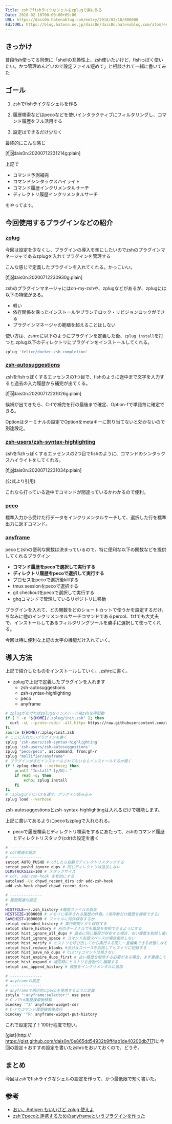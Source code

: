 ```yaml
---
Title: zshでfishライクなシェルをzplugで楽に作る
Date: 2018-02-18T00:00:00+09:00
URL: https://dais0n.hatenablog.com/entry/2018/02/18/000000
EditURL: https://blog.hatena.ne.jp/dais0n/dais0n.hatenablog.com/atom/entry/26006613597527622
---
```


## きっかけ

普段fish使ってる同僚に「shellの互換性上、zsh使いたいけど、fishっぽく使いたい。かつ管理めんどいので設定ファイル短めで」と相談されて一緒に書いてみた

## ゴール

1. zshでfishライクなシェルを作る

1. 履歴検索などはpecoなどを使いインタラクティブにフィルタリングし、コマンド履歴をフル活用する

1. 設定はできるだけ少なく

最終的にこんな感じ

[f:id:dais0n:20200712231214g:plain]

上記で

* コマンド予測補完
* コマンドシンタックスハイライト
* コマンド履歴インクリメンタルサーチ
* ディレクトリ履歴インクリメンタルサーチ

をやってます。

## 今回使用するプラグインなどの紹介

### [zplug](https://github.com/zplug/zplug)

今回は設定を少なくし、プラグインの導入を楽にしたいのでzshのプラグインマネージャであるzplugを入れてプラグインを管理する

こんな感じで定義したプラグインを入れてくれる。かっこいい。

[f:id:dais0n:20200712230930g:plain]

zshのプラグインマネージャにはoh-my-zshや、zplugなどがあるが、zplugには以下の特徴がある。

* 軽い
* 依存関係を保ったインストールやブランチロック・リビジョンロックができる
* プラグインマネージャの範疇を超えることはしない

使い方は、zshrcに以下のようにプラグインを定義した後、```zplug install```を打つと.zplug以下のディレクトリにプラグインをインストールしてくれる。

```sh
zplug 'felixr/docker-zsh-completion'
```

### [zsh-autosuggestions](https://github.com/zsh-users/zsh-autosuggestions)

zshをfishっぽくするエッセンスの1つ目で、fishのように途中まで文字を入力すると過去の入力履歴から補完が出てくる。

[f:id:dais0n:20200712231026g:plain]

候補が出てきたら、C-fで補完を行の最後まで確定、Option-fで単語毎に確定できる。

Optionはターミナルの設定でOptionをmetaキーに割り当てないと効かないので別途設定。

### [zsh-users/zsh-syntax-highlighting](https://github.com/zsh-users/zsh-syntax-highlighting)

zshをfizhっぽくするエッセンスの2つ目でfishのように、コマンドのシンタックスハイライトをしてくれる。

[f:id:dais0n:20200712231034p:plain]

(公式より引用)

これなら打っている途中でコマンドが間違っているかわかるので便利。

### [peco](https://github.com/peco/peco)

標準入力から受けた行データをインクリメンタルサーチして、選択した行を標準出力に返すコマンド。

### [anyframe](https://github.com/mollifier/anyframe)

pecoとzshの便利な関数は決まっているので、特に便利な以下の関数などを提供してくれるプラグイン

* **コマンド履歴をpecoで選択して実行する**
* **ディレクトリ履歴をpecoで選択して実行する**
* プロセスをpecoで選択後killする
* tmux sessionをpecoで選択する
* git checkoutをpecoで選択して実行する
* ghqコマンドで管理しているリポジトリに移動

プラグインを入れて、どの関数をどのショートカットで使うかを設定するだけ。
ちなみに他のインクリメンタルサーチコマンドであるpercol、fzfでも大丈夫で、インストールしてあるフィルタリングツールを勝手に選択して使ってくれる。

今回は特に便利な上記の太字の機能だけ入れていく。

## 導入方法
上記で紹介したものをインストールしていく。.zshrcに書く。

* zplugで上記で定義したプラグインを入れます
    * zsh-autosuggestions
    * zsh-syntax-highlighting
    * peco
    * anyframe

```sh
# zplugがなければzplugをインストール後zshを再起動
if [ ! -e "${HOME}/.zplug/init.zsh" ]; then
  curl -sL --proto-redir -all,https https://raw.githubusercontent.com/zplug/installer/master/installer.zsh| zsh
fi
source ${HOME}/.zplug/init.zsh
# ここに入れたいプラグインを書く
zplug 'zsh-users/zsh-syntax-highlighting'
zplug 'zsh-users/zsh-autosuggestions'
zplug "peco/peco", as:command, from:gh-r
zplug "mollifier/anyframe"
# プラグインがまだインストールされてないならインストールするか聞く
if ! zplug check --verbose; then
    printf "Install? [y/N]: "
    if read -q; then
        echo; zplug install
    fi
fi
# .zplug以下にパスを通す。プラグイン読み込み
zplug load --verbose
```
zsh-autosuggestionsとzsh-syntax-highlightingは入れるだけで機能します。

上記に書いてあるようにpecoもzplugで入れられる。

* pecoで履歴検索とディレクトリ検索をするにあたって、zshのコマンド履歴とディレクトリスタック(cdr)の設定を書く

```sh
# --------------
# cdr関連の設定
# --------------
setopt AUTO_PUSHD # cdしたら自動でディレクトリスタックする
setopt pushd_ignore_dups # 同じディレクトリは追加しない
DIRSTACKSIZE=100 # スタックサイズ
# cdr, add-zsh-hook を有効にする
autoload -Uz chpwd_recent_dirs cdr add-zsh-hook
add-zsh-hook chpwd chpwd_recent_dirs

# --------------
# 履歴関連の設定
# --------------
HISTFILE=~/.zsh_history #履歴ファイルの設定
HISTSIZE=1000000 # メモリに保存される履歴の件数。(保存数だけ履歴を検索できる)
SAVEHIST=1000000 # ファイルに何件保存するか
setopt extended_history # 実行時間とかも保存する
setopt share_history # 別のターミナルでも履歴を参照できるようにする
setopt hist_ignore_all_dups # 過去に同じ履歴が存在する場合、古い履歴を削除し重複しない
setopt hist_ignore_space # コマンド先頭スペースの場合保存しない
setopt hist_verify # ヒストリを呼び出してから実行する間に一旦編集できる状態になる
setopt hist_reduce_blanks #余分なスペースを削除してヒストリに記録する
setopt hist_save_no_dups # histryコマンドは残さない
setopt hist_expire_dups_first # 古い履歴を削除する必要がある場合、まず重複しているものから削除
setopt hist_expand # 補完時にヒストリを自動的に展開する
setopt inc_append_history # 履歴をインクリメンタルに追加

# --------------
# anyframeの設定
# --------------
# anyframeで明示的にpecoを使用するように定義
zstyle ":anyframe:selector:" use peco
# C-zでcd履歴検索後移動
bindkey '^Z' anyframe-widget-cdr
# C-rでコマンド履歴検索後実行
bindkey '^R' anyframe-widget-put-history
```

これで設定完了！100行程度で短い。

[gist](http:// https://gist.github.com/dais0n/0e865dd54932b9ff4ab1de40200db717)に今回の設定＋おすすめ設定を書いたzshrcをおいておくので、どうぞ。

## まとめ
今回はzshでfishライクなシェルの設定を作って、かつ最低限で短く書いた。

## 参考
* [おい、Antigen もいいけど zplug 使えよ](https://qiita.com/b4b4r07/items/cd326cd31e01955b788b)
* [zshでpecoと連携するためのanyframeというプラグインを作った](https://qiita.com/mollifier/items/81b18c012d7841ab33c3)
